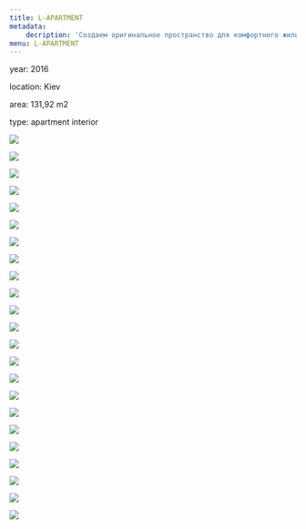 ```yaml
---
title: L-APARTMENT
metadata:
    decription: 'Создаем оригинальное пространство для комфортного жилья. Индивидуальный подход к каждому клиенту.'
menu: L-APARTMENT
---
```


<div class="project-description">
<p>year: 2016</p>
<p>location: Kiev</p>
<p>area: 131,92 m2</p>
<p>type: apartment interior</p>
</div>

<div class="clearfix"></div>
<div id="project-images" class="owl-carousel owl-theme" markdown="1">

![](L_Apartment_GOSTI_01.jpg)

![](L_Apartment_GOSTI_02.jpg)

![](L_Apartment_GOSTI_03.jpg)

![](L_Apartment_GOSTI_05.jpg)

![](L_Apartment_GOSTI_07.jpg)

![](L_Apartment_GOSTI_08.jpg)

![](L_Apartment_GOSTI_11.jpg)

![](L_Apartment_SPA_01.jpg)

![](L_Apartment_SPA_02.jpg)

![](L_Apartment_SPA_03.jpg)

![](L_Apartment_SPA_04.jpg)

![](L_Apartment_SPA_05.jpg)

![](L_Apartment_VAN_1.jpg)

![](L_Apartment_VAN_2.jpg)

![](L_Apartment_VAN_3.jpg)

![](L_Apartment_DETI_1.jpg)

![](L_Apartment_DETI_2.jpg)

![](L_Apartment_DETI_3.jpg)

![](L_Apartment_DETI_4.jpg)

![](L_Apartment_DETI_5.jpg)

![](L_Apartment_DETI_6.jpg)
    
![](L_Apartment_VAN_S1.jpg)

![](L_Apartment_VAN_S2.jpg)

</div>